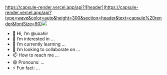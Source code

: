 https://capsule-render.vercel.app/api?![header](https://capsule-render.vercel.app/api?type=wave&color=auto&height=300&section=header&text=capsule%20render&fontSize=90)<img src="https://capsule-render.vercel.app/api?type=wave&color=auto&height=300&section=header&text=capsule%20render&fontSize=90" />


- 👋 Hi, I’m @uoahir
- 👀 I’m interested in ...
- 🌱 I’m currently learning ...
- 💞️ I’m looking to collaborate on ...
- 📫 How to reach me ...
- 😄 Pronouns: ...
- ⚡ Fun fact: ...

<!---
uoahir/uoahir is a ✨ special ✨ repository because its `README.md` (this file) appears on your GitHub profile.
You can click the Preview link to take a look at your changes.
--->
